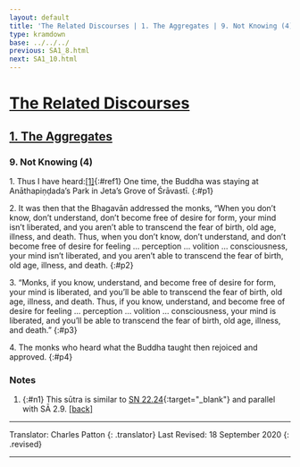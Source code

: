 ```yaml
---
layout: default
title: 'The Related Discourses | 1. The Aggregates | 9. Not Knowing (4)'
type: kramdown
base: ../../../
previous: SA1_8.html
next: SA1_10.html
---
```


# [The Related Discourses](../index.html)
## [1. The Aggregates](index.html)
### 9. Not Knowing (4)

1\. Thus I have heard:[\[1\]](#n1){:#ref1} One time, the Buddha was staying at Anāthapiṇḍada’s Park in Jeta’s Grove of Śrāvastī.
{:#p1}

2\. It was then that the Bhagavān addressed the monks, “When you don’t know, don’t understand, don’t become free of desire for form, your mind isn’t liberated, and you aren’t able to transcend the fear of birth, old age, illness, and death. Thus, when you don’t know, don’t understand, and don’t become free of desire for feeling … perception … volition … consciousness, your mind isn’t liberated, and you aren’t able to transcend the fear of birth, old age, illness, and death.
{:#p2}

3\. “Monks, if you know, understand, and become free of desire for form, your mind is liberated, and you’ll be able to transcend the fear of birth, old age, illness, and death. Thus, if you know, understand, and become free of desire for feeling … perception … volition … consciousness, your mind is liberated, and you’ll be able to transcend the fear of birth, old age, illness, and death.”
{:#p3}

4\. The monks who heard what the Buddha taught then rejoiced and approved.
{:#p4}

### Notes
1. {:#n1} This sūtra is similar to [SN 22.24](https://suttacentral.net/sn22.24){:target="_blank"} and parallel with SĀ 2.9. [\[back\]](#ref1)

---

Translator: Charles Patton
{: .translator}
Last Revised: 18 September 2020
{: .revised}

---